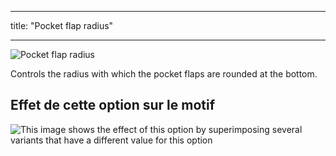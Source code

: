 - - -
title: "Pocket flap radius"
- - -

![Pocket flap radius](pocketflapradius.svg)

Controls the radius with which the pocket flaps are rounded at the bottom.

## Effet de cette option sur le motif

![This image shows the effect of this option by superimposing several variants that have a different value for this option](carlton_pocketflapradius_sample.svg "Effect of this option on the pattern")
